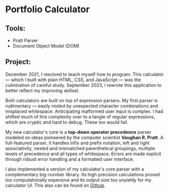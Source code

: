 # Portfolio Calculator

## Tools:
- Pratt Parser
- Document Object Model (DOM)

## Project:

December 2021, I resolved to teach myself how to program. This calculator — which I built with
plain HTML, CSS, and JavaScript — was the culmination of careful study. September 2023, I rewrote
this application to better reflect my improving skillset.

Both calculators are built on top of expression parsers. My first parser is rudimentary — easily
misled by unexpected character combinations and misplaced whitespace. Anticipating malformed user
input is complex. I had shifted much of this complexity over to a tangle of regular expressions,
which are cryptic and hard to debug. These too would fail.

My new calculator's core is a **top-down operator precedence** parser modeled on ideas pioneered by the
computer scientist **Vaughan R. Pratt**. A full-featured parser, it handles infix and prefix notation,
left and right associativity, nested and mismatched parenthetical groupings, multiple levels of precedence
and all types of whitespace. Errors are made explicit through robust error handling and a formatted
user interface. 

I also implemented a version of my calculator's core parser with a complementary big-number library.
Its high precision calculations proved too computationally expensive and its output size too unyieldy
for my calculator UI. This also can be found on [Github](https://github.com/jared-richard-clarke/pratt-parser). 
